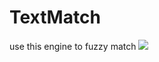 # TextMatch
use  this engine to  fuzzy match
![](https://github.com/vigilances/TextMatch/blob/master/image/usage.png)
